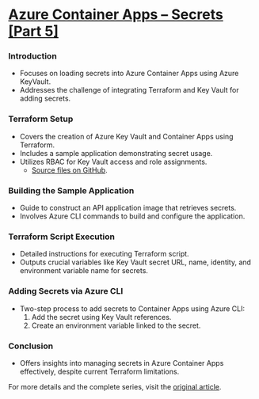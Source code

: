 # [Azure Container Apps – Secrets [Part 5]](https://azureway.cloud/azure-container-apps-secrets-part-5/)

### Introduction
- Focuses on loading secrets into Azure Container Apps using Azure KeyVault.
- Addresses the challenge of integrating Terraform and Key Vault for adding secrets.

### Terraform Setup
- Covers the creation of Azure Key Vault and Container Apps using Terraform.
- Includes a sample application demonstrating secret usage.
- Utilizes RBAC for Key Vault access and role assignments.
  - [Source files on GitHub](https://azureway.cloud/azure-container-apps-secrets-part-5/).

### Building the Sample Application
- Guide to construct an API application image that retrieves secrets.
- Involves Azure CLI commands to build and configure the application.

### Terraform Script Execution
- Detailed instructions for executing Terraform script.
- Outputs crucial variables like Key Vault secret URL, name, identity, and environment variable name for secrets.

### Adding Secrets via Azure CLI
- Two-step process to add secrets to Container Apps using Azure CLI:
  1. Add the secret using Key Vault references.
  2. Create an environment variable linked to the secret.

### Conclusion
- Offers insights into managing secrets in Azure Container Apps effectively, despite current Terraform limitations.

For more details and the complete series, visit the [original article](https://azureway.cloud/azure-container-apps-secrets-part-5/).
